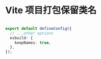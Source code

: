 # Vite 项目打包保留类名

```typescript

export default defineConfig({
  // ...other options
  esbuild: {
    keepNames: true,
  },
});
```
